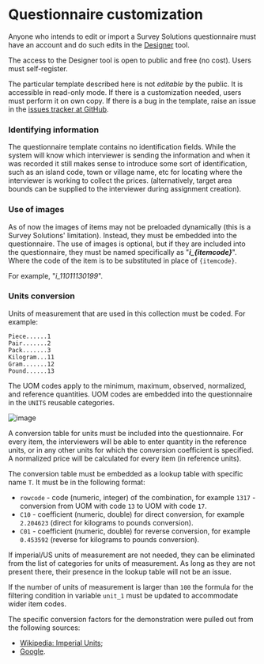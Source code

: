 # Questionnaire customization

Anyone who intends to edit or import a Survey Solutions questionnaire must have an 
account and do such edits in the [Designer](https://designer.mysurvey.solutions) tool. 

The access to the Designer tool is open to public and free (no cost). Users must 
self-register.

The particular template described here is not *editable* by the public. It is 
accessible in read-only mode. If there is a customization needed, users must 
perform it on own copy. If there is a bug in the template, raise an issue in 
the [issues tracker at GitHub](https://github.com/radyakin/ICP-Questionnaire/issues).

### Identifying information
The questionnaire template contains no identification fields. While the system will
know which interviewer is sending the information and when it was recorded it still
makes sense to introduce some sort of identification, such as an island code, town
or village name, etc for locating where the interviewer is working to collect the
prices. (alternatively, target area bounds can be supplied to the interviewer during
assignment creation).

### Use of images

As of now the images of items may not be preloaded dynamically (this is a Survey 
Solutions' limitation). Instead, they must be embedded into the questionnaire. 
The use of images is optional, but if they are included into the questionnaire, 
they must be named specifically as "***i_{itemcode}***". Where the code of the 
item is to be substituted in place of `{itemcode}`. 

For example, "*i_11011130199*".

### Units conversion
Units of measurement that are used in this collection must be coded. For example:

```
Piece......1
Pair.......2
Pack.......3
Kilogram...11
Gram.......12
Pound......13
```

The UOM codes apply to the minimum, maximum, observed, normalized, and reference quantities.
UOM codes are embedded into the questionnaire in the `UNITS` reusable categories.

![image](https://github.com/user-attachments/assets/0d644feb-25ce-4889-83f8-ef5f90de7ff5)


A conversion table for units must be included into the questionnaire. For every 
item, the interviewers will be able to enter quantity in the reference units, or 
in any other units for which the conversion coefficient is specified. A normalized 
price will be calculated for every item (in reference units).

The conversion table must be embedded as a lookup table with specific name `T`. It must be in 
the following format:

- `rowcode` - code (numeric, integer) of the combination, for example `1317` - conversion
from UOM with code `13` to UOM with code `17`.
- `C10` - coefficient (numeric, double) for direct conversion, for example `2.204623` (direct for kilograms to pounds conversion).
- `C01` - coefficient (numeric, double) for reverse conversion, for example `0.453592` (reverse for kilograms to pounds conversion).

If imperial/US units of measurement are not needed, they can be eliminated from the 
list of categories for units of measurement. As long as they are not present there, 
their presence in the lookup table will not be an issue.

If the number of units of measurement is larger than `100` the formula for the 
filtering condition in variable `unit_1` must be updated to accommodate wider 
item codes.

The specific conversion factors for the demonstration were pulled out from the 
following sources:

- [Wikipedia: Imperial Units](https://en.wikipedia.org/wiki/Imperial_units);
- [Google](https://www.google.com/search?q=convert+1+inch+to+meters).
